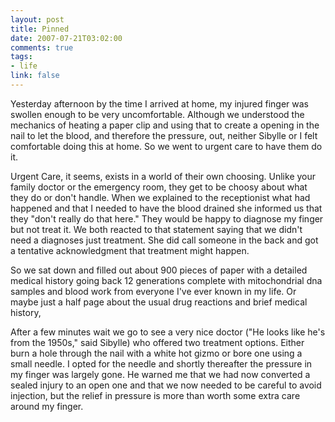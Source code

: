 ```yaml
--- 
layout: post
title: Pinned
date: 2007-07-21T03:02:00
comments: true
tags:
- life
link: false
---
```

Yesterday afternoon by the time I arrived at home, my injured finger was swollen enough to be very uncomfortable.  Although we understood the mechanics of heating a paper clip and using that to create a opening in the nail to let the blood, and therefore the pressure, out, neither Sibylle or I felt comfortable doing this at home.  So we went to urgent care to have them do it.

Urgent Care, it seems, exists in a world of their own choosing.  Unlike your family doctor or the emergency room, they get to be choosy about what they do or don't handle.  When we explained to the receptionist what had happened and that I needed to have the blood drained she informed us that they "don't really do that here."  They would be happy to diagnose my finger but not treat it.  We both reacted to that statement saying that we didn't need a diagnoses just treatment.  She did call someone in the back and got a tentative acknowledgment that treatment might happen.

So we sat down and filled out about 900 pieces of paper with a detailed medical history going back 12 generations complete with mitochondrial dna samples and blood work from everyone I've ever known in my life.  Or maybe just a half page about the usual drug reactions and brief medical history,

After a few minutes wait we go to see a very nice doctor ("He looks like he's from the 1950s," said Sibylle) who offered two treatment options.  Either burn a hole through the nail with a white hot gizmo or bore one using a small needle.  I opted for the needle and shortly thereafter the pressure in my finger was largely gone.  He warned me that we had now converted a sealed injury to an open one and that we now needed to be careful to avoid injection, but the relief in pressure is more than worth some extra care around my finger.
